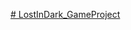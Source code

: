 [# LostInDark_GameProject](https://www.youtube.com/watch?v=sL5nrXy47Ek&t=247s&ab_channel=KaanAyd%C4%B1n)
